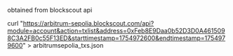 obtained from blockscout api

curl "https://arbitrum-sepolia.blockscout.com/api?module=account&action=txlist&address=0xFeb8E9Daa0b52D3D0A4615098C3A2FB0c55F13ED&starttimestamp=1754972600&endtimestamp=1754979600" > arbitrumsepolia_txs.json